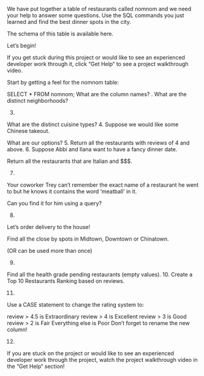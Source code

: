 We have put together a table of restaurants called nomnom and we need your help to answer some questions. Use the SQL commands you just learned and find the best dinner spots in the city.

The schema of this table is available here.

Let’s begin!

If you get stuck during this project or would like to see an experienced developer work through it, click “Get Help“ to see a project walkthrough video.


Start by getting a feel for the nomnom table:

SELECT *
FROM nomnom;
What are the column names?
.
What are the distinct neighborhoods?


3.
What are the distinct cuisine types?
4.
Suppose we would like some Chinese takeout.

What are our options?
5.
Return all the restaurants with reviews of 4 and above.
6.
Suppose Abbi and Ilana want to have a fancy dinner date.

Return all the restaurants that are Italian and $$$.

7.
Your coworker Trey can’t remember the exact name of a restaurant he went to but he knows it contains the word ‘meatball’ in it.

Can you find it for him using a query?

8.
Let’s order delivery to the house!

Find all the close by spots in Midtown, Downtown or Chinatown.

(OR can be used more than once)

9.
Find all the health grade pending restaurants (empty values).
10.
Create a Top 10 Restaurants Ranking based on reviews.

11.
Use a CASE statement to change the rating system to:

review > 4.5 is Extraordinary
review > 4 is Excellent
review > 3 is Good
review > 2 is Fair
Everything else is Poor
Don’t forget to rename the new column!

12.
If you are stuck on the project or would like to see an experienced developer work through the project, watch the project walkthrough video in the “Get Help“ section!
